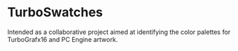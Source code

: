 # TurboSwatches
Intended as a collaborative project aimed at identifying the color palettes for TurboGrafx16 and PC Engine artwork.
